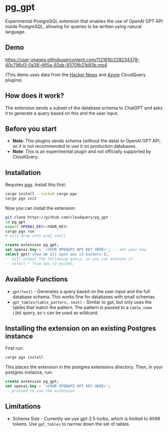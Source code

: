 # pg_gpt

Experimental PostgreSQL extension that enables the use of OpenAI GPT API inside PostgreSQL, allowing for queries to be written using natural language.

## Demo

https://user-images.githubusercontent.com/1121616/228234378-40c796d3-0a38-465a-92da-9370fb21b93b.mp4

(This demo uses data from the [Hacker News](https://www.cloudquery.io/integrations/hackernews/postgresql) and [Azure](https://www.cloudquery.io/integrations/azure/postgresql) CloudQuery plugins)

## How does it work?

The extension sends a subset of the database schema to ChatGPT and asks it to generate a query based on this and the user input.

## Before you start

- **Note**: This plugins sends schema (without the data) to OpenAI GPT API, so it is not recommended to use it on production databases.
- **Note**: This is an experimental plugin and not officially supported by CloudQuery.

## Installation

Requires [pgx](https://github.com/tcdi/pgx). Install this first:

```bash
cargo install --locked cargo-pgx
cargo pgx init
```

Now you can install the extension:

```bash
git clone https://github.com/cloudquery/pg_gpt
cd pg_gpt
export OPENAI_KEY=<YOUR_KEY>
cargo pgx run
# will drop into psql shell
```

```sql
create extension pg_gpt;
set openai.key = '<YOUR OPENAPI API KEY HERE>'; -- set your key
select gpt('show me all open aws s3 buckets');
-- will output the following query, so you can execute it
-- select * from aws_s3_bucket;
```

## Available Functions

- `gpt(text)` - Generates a query based on the user input and the full database schema. This works fine for databases with small schemas.
- `gpt_tables(table_pattern, text)` - Similar to gpt, but only uses the tables that match the pattern. The pattern is passed to a `table_name LIKE` query, so `%` can be used as wildcard.

## Installing the extension on an existing Postgres instance

First run:

```bash
cargo pgx install
```

This places the extension in the postgres extensions directory. Then, in your postgres instance, run:

```sql
create extension pg_gpt;
set openai.key = '<YOUR OPENAPI API KEY HERE>';
-- proceed to use the extension
```

## Limitations

* Schema Size - Currently we use gpt-3.5-turbo, which is limited to 4096 tokens. Use `gpt_tables` to narrow down the set of tables.
